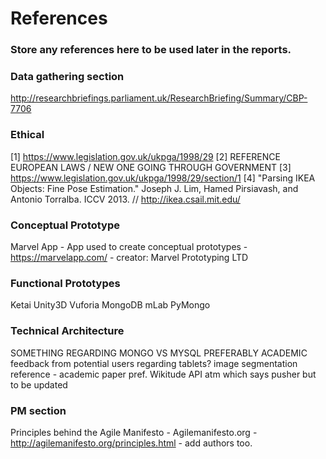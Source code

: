 # References
### Store any references here to be used later in the reports.

### Data gathering section
http://researchbriefings.parliament.uk/ResearchBriefing/Summary/CBP-7706

### Ethical
[1] https://www.legislation.gov.uk/ukpga/1998/29
[2] REFERENCE EUROPEAN LAWS / NEW ONE GOING THROUGH GOVERNMENT
[3] https://www.legislation.gov.uk/ukpga/1998/29/section/1
[4] "Parsing IKEA Objects: Fine Pose Estimation." Joseph J. Lim, Hamed Pirsiavash, and Antonio Torralba. ICCV 2013. 			// http://ikea.csail.mit.edu/


### Conceptual Prototype
Marvel App - App used to create conceptual prototypes - https://marvelapp.com/ - creator: Marvel Prototyping LTD

### Functional Prototypes
Ketai
Unity3D
Vuforia
MongoDB
mLab
PyMongo

### Technical Architecture
SOMETHING REGARDING MONGO VS MYSQL PREFERABLY ACADEMIC
feedback from potential users regarding tablets?
image segmentation reference - academic paper pref. 
Wikitude
API atm which says pusher but to be updated

### PM section
Principles behind the Agile Manifesto - Agilemanifesto.org - 	http://agilemanifesto.org/principles.html - add authors too.

